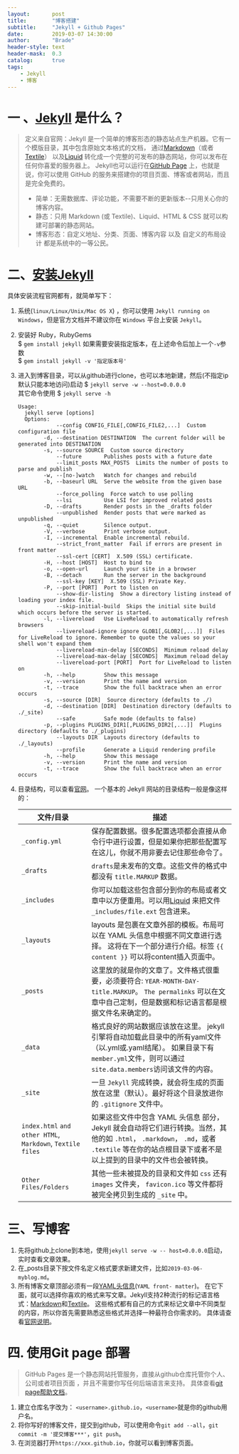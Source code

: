 ```yaml
---
layout:       post
title:        "博客搭建"
subtitle:     "Jekyll + Github Pages"
date:         2019-03-07 14:30:00
author:       "Brade"
header-style: text
header-mask:  0.3
catalog:      true
tags:
    - Jekyll
    - 博客
---
```


# 一 、[Jekyll](https://www.jekyll.com.cn/) 是什么？
> 定义来自官网：Jekyll 是一个简单的博客形态的静态站点生产机器。它有一个模版目录，其中包含原始文本格式的文档，
通过[Markdown](https://daringfireball.net/projects/markdown/)（或者[Textile](http://textile.sitemonks.com/)） 
以及[Liquid](http://docs.shopify.com/themes/liquid-basics) 转化成一个完整的可发布的静态网站，你可以发布在任何你喜爱的服务器上。
Jekyll也可以运行在[GitHub Page](http://pages.github.com/) 上，也就是说，你可以使用 GitHub 的服务来搭建你的项目页面、博客或者网站，而且是完全免费的。
>+ 简单：无需数据库、评论功能，不需要不断的更新版本--只用关心你的博客内容。
>+ 静态：只用 Markdown (或 Textile)、Liquid、HTML & CSS 就可以构建可部署的静态网站。
>+ 博客形态：自定义地址、分类、页面、博客内容 以及 自定义的布局设计 都是系统中的一等公民。

# 二、[安装Jekyll](https://www.jekyll.com.cn/docs/installation/)
 具体安装流程官网都有，就简单写下：
    
1. 系统(`linux/Linux/Unix/Mac OS X`) ，你可以使用 `Jekyll running on Windows`，但是官方文档并不建议你在 `Windows` 平台上安装 `Jekyll`。

2. 安装好 Ruby，RubyGems  
  $ `gem install jekyll`
  如果需要安装指定版本，在上述命令后加上一个`-v`参数  
  $ `gem install jekyll -v '指定版本号'`
     
3. 进入到博客目录，可以从github进行clone，也可以本地新建，然后(不指定ip默认只能本地访问)启动
  $ `jekyll serve -w --host=0.0.0.0`  
  其它命令使用
  $ `jekyll serve -h`  

       Usage:
         jekyll serve [options]
         Options:
                   --config CONFIG_FILE[,CONFIG_FILE2,...]  Custom configuration file
               -d, --destination DESTINATION  The current folder will be generated into DESTINATION
               -s, --source SOURCE  Custom source directory
                   --future       Publishes posts with a future date
                   --limit_posts MAX_POSTS  Limits the number of posts to parse and publish
               -w, --[no-]watch   Watch for changes and rebuild
               -b, --baseurl URL  Serve the website from the given base URL
                   --force_polling  Force watch to use polling
                   --lsi          Use LSI for improved related posts
               -D, --drafts       Render posts in the _drafts folder
                   --unpublished  Render posts that were marked as unpublished
               -q, --quiet        Silence output.
               -V, --verbose      Print verbose output.
               -I, --incremental  Enable incremental rebuild.
                   --strict_front_matter  Fail if errors are present in front matter
                   --ssl-cert [CERT]  X.509 (SSL) certificate.
               -H, --host [HOST]  Host to bind to
               -o, --open-url     Launch your site in a browser
               -B, --detach       Run the server in the background
                   --ssl-key [KEY]  X.509 (SSL) Private Key.
               -P, --port [PORT]  Port to listen on
                   --show-dir-listing  Show a directory listing instead of loading your index file.
                   --skip-initial-build  Skips the initial site build which occurs before the server is started.
               -l, --livereload   Use LiveReload to automatically refresh browsers
                   --livereload-ignore ignore GLOB1[,GLOB2[,...]]  Files for LiveReload to ignore. Remember to quote the values so your shell won't expand them
                   --livereload-min-delay [SECONDS]  Minimum reload delay
                   --livereload-max-delay [SECONDS]  Maximum reload delay
                   --livereload-port [PORT]  Port for LiveReload to listen on
               -h, --help         Show this message
               -v, --version      Print the name and version
               -t, --trace        Show the full backtrace when an error occurs
               -s, --source [DIR]  Source directory (defaults to ./)
               -d, --destination [DIR]  Destination directory (defaults to ./_site)
                   --safe         Safe mode (defaults to false)
               -p, --plugins PLUGINS_DIR1[,PLUGINS_DIR2[,...]]  Plugins directory (defaults to ./_plugins)
                   --layouts DIR  Layouts directory (defaults to ./_layouts)
                   --profile      Generate a Liquid rendering profile
               -h, --help         Show this message
               -v, --version      Print the name and version
               -t, --trace        Show the full backtrace when an error occurs 
4. 目录结构，可以查看[官网](https://www.jekyll.com.cn/docs/structure/)。
一个基本的 Jekyll 网站的目录结构一般是像这样的：
		
	|文件/目录|描述|
	| ---- | ---- |
	|`_config.yml`| 保存配置数据。很多配置选项都会直接从命令行中进行设置，但是如果你把那些配置写在这儿，你就不用非要去记住那些命令了。|
	|`_drafts`| `drafts`是未发布的文章。这些文件的格式中都没有 `title.MARKUP` 数据。
	|`_includes`| 你可以加载这些包含部分到你的布局或者文章中以方便重用。可以用[Liquid](http://docs.shopify.com/themes/liquid-basics) 来把文件 `_includes/file.ext` 包含进来。  |
	|`_layouts`| layouts 是包裹在文章外部的模板。布局可以在 YAML 头信息中根据不同文章进行选择。 这将在下一个部分进行介绍。标签  `{{ content }}` 可以将content插入页面中。|
	|`_posts`| 这里放的就是你的文章了。文件格式很重要，必须要符合: `YEAR-MONTH-DAY-title.MARKUP`。 `The permalinks` 可以在文章中自己定制，但是数据和标记语言都是根据文件名来确定的。|
	|`_data`| 格式良好的网站数据应该放在这里。 jekyll引擎将自动加载此目录中的所有yaml文件（以.yml或.yaml结尾）。 如果目录下有`member.yml`文件，则可以通过`site.data.members`访问该文件的内容。|
	|`_site`| 一旦 `Jekyll` 完成转换，就会将生成的页面放在这里（默认）。最好将这个目录放进你的 `.gitignore` 文件中。|
	|`index.html` `and other HTML`, `Markdown`, `Textile files`| 如果这些文件中包含 YAML 头信息 部分，Jekyll 就会自动将它们进行转换。当然，其他的如 `.html`， `.markdown`，  `.md`，或者 `.textile` 等在你的站点根目录下或者不是以上提到的目录中的文件也会被转换。|
	|`Other Files/Folders`| 其他一些未被提及的目录和文件如 `css` 还有 `images` 文件夹， `favicon.ico` 等文件都将被完全拷贝到生成的 `_site` 中。


# 三、写博客
1. 先将github上clone到本地，使用`jekyll serve -w -- host=0.0.0.0`启动，实时查看文章效果。
2. 在_posts目录下按文件名定义格式要求新建文件，比如`2019-03-06-myblog.md`。
3. 所有博客文章顶部必须有一段[YAML头信息](https://www.jekyll.com.cn/docs/frontmatter/)(`YAML front- matter`)。 
在它下面，就可以选择你喜欢的格式来写文章。Jekyll支持2种流行的标记语言格式：[Markdown](http://www.markdown.cn/)和[Textile](http://textile.sitemonks.com/)。 
这些格式都有自己的方式来标记文章中不同类型的内容，所以你首先需要熟悉这些格式并选择一种最符合你需求的。
具体请查看[官网说明](https://www.jekyll.com.cn/docs/posts/)。

# 四. 使用Git page 部署
> GitHub Pages 是一个静态网站托管服务，直接从github仓库托管你个人、公司或者项目页面 ，并且不需要你写任何后端语言来支持。
具体查看[git page帮助文档](https://help.github.com/en#github-pages-basics)。

1. 建立仓库名字改为： `<username>.github.io`，`<username>`就是你的github用户名。
2. 将你写好的博客文件，提交到github，可以使用命令`git add --all`，`git commit -m '提交博客***'`，`git push`。
3. 在浏览器打开`https://xxx.github.io`，你就可以看到博客页面。
